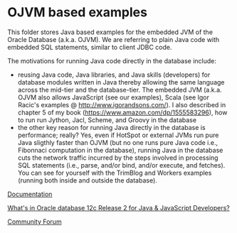 # OJVM based examples
This folder stores Java based examples for the embedded JVM of the Oracle Database (a.k.a. OJVM). We are referring to plain Java code
with embedded SQL statements, similar to client JDBC code. 

The motivations for running Java code directly in the database include: 
* reusing Java code, Java libraries, and Java skills (developers) for database modules written in Java thereby allowing the same
  language across the mid-tier and the database-tier. The embedded JVM (a.k.a. OJVM also allows JavaScript (see our examples), Scala
  (see Igor Racic's examples @ http://www.igorandsons.com/). I also described in chapter 5 of my book
  (https://www.amazon.com/dp/1555583296), how to run run Jython, Jacl, Scheme, and Groovy in the database 
* the other key reason for running Java directly in the database is performance; really? Yes, even if HotSpot or external JVMs run
  pure Java sligthly faster than OJVM (but no one runs pure Java code i.e., Fibonnaci computation in the database), running Java in
  the database cuts the network traffic incurred by the steps involved in processing SQL statements (i.e., parse, and/or bind, and/or
  execute, and fetches).
  You can see for yourself with the TrimBlog and Workers examples (running both inside and outside the database).

[Documentation](http://docs.oracle.com/database/122/JJDEV/toc.htm)

[What's in Oracle database 12c Release 2 for Java & JavaScript Developers?](http://bit.ly/2orH5jf)

[Community Forum](https://community.oracle.com/community/database/developer-tools/jvm)
